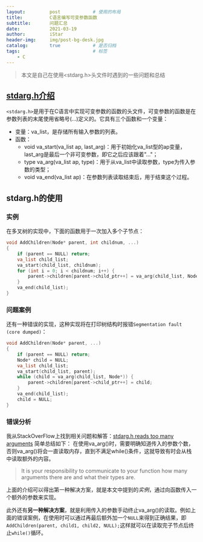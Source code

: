 ```yaml
---
layout:         post            # 使用的布局
title:          C语言编写可变参数函数
subtitle:       问题汇总
date:           2021-03-19
author:         iStar
header-img:     img/post-bg-desk.jpg
catalog:        true            # 是否归档
tags:                           # 标签
    - C
---
```


> 本文是自己在使用&lt;stdarg.h&gt;头文件时遇到的一些问题和总结

## [stdarg.h介绍](https://www.runoob.com/cprogramming/c-standard-library-stdarg-h.html)

`<stdarg.h>`是用于在C语言中实现可变参数的函数的头文件，可变参数的函数是在参数列表的末尾使用省略号(...)定义的。它具有三个函数和一个变量：

- 变量：va_list，是存储所有输入参数的列表。
- 函数：
  - void va_start(va_list ap, last_arg)：用于初始化va_list型的ap变量，last_arg是最后一个非可变参数，即它之后应该跟着"..."；
  - type va_arg(va_list ap, type)：用于从va_list中读取参数，type为传入参数的类型；
  - void va_end(va_list ap)：在参数列表读取结束后，用于结束这个过程。

## stdarg.h的使用

### 实例

在多叉树的实现中，下面的函数用于一次加入多个子节点：

```C
void AddChildren(Node* parent, int childnum, ...)
{
    if (parent == NULL) return;
    va_list child_list;
    va_start(child_list, childnum);
    for (int i = 0; i < childnum; i++) {
        parent->children[parent->child_ptr++] = va_arg(child_list, Node*);
    }
    va_end(child_list);
}
```

### 问题案例

还有一种错误的实现，这种实现将在打印树结构时报错`Segmentation fault (core dumped)`：

```C
void AddChildren(Node* parent, ...)
{
    if (parent == NULL) return;
    Node* child = NULL;
    va_list child_list;
    va_start(child_list, parent);
    while (child = va_arg(child_list, Node*)) {
        parent->children[parent->child_ptr++] = child;
    }
    va_end(child_list);
    child = NULL;
}
```

### 错误分析

我从StackOverFlow上找到相关问题和解答：[stdarg.h reads too many arguments](https://stackoverflow.com/questions/9774803/stdarg-h-reads-too-many-arguments)
简单总结如下：
在使用va_arg()时，需要明确知道传入的参数个数，否则va_arg()将会一直读取内存，直到不满足while()条件，这就导致有时会从栈中读取额外的内容。

> It is your responsibility to communicate to your function how many arguments there are and what their types are.

上面的介绍可以得出第一种解决方案，就是本文中提到的*实例*，通过向函数传入一个额外的参数来实现。

此外还有**另一种解决方案**，就是利用传入的参数手动终止va_arg()的读取。例如上面的错误案例，在使用时可以通过再最后额外加一个`NULL`来得到正确结果，即`AddChildren(parent, child1, child2, NULL);`这样就可以在读取完子节点后终止`while()`循环。
